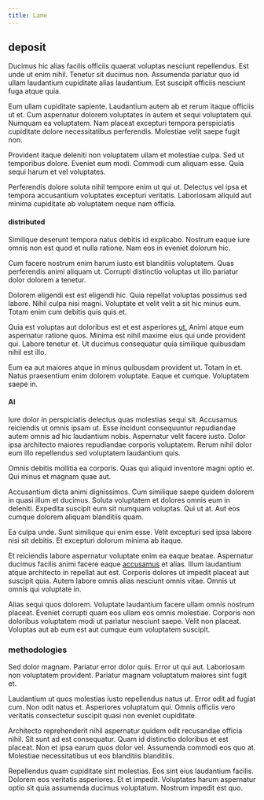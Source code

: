 ```yaml
---
title: Lane
---
```


## deposit

Ducimus hic alias facilis officiis quaerat voluptas nesciunt repellendus. Est unde ut enim nihil. Tenetur sit ducimus non. Assumenda pariatur quo id ullam laudantium cupiditate alias laudantium. Est suscipit officiis nesciunt fuga atque quia.

Eum ullam cupiditate sapiente. Laudantium autem ab et rerum itaque officiis ut et. Cum aspernatur dolorem voluptates in autem et sequi voluptatem qui. Numquam ea voluptatem. Nam placeat excepturi tempora perspiciatis cupiditate dolore necessitatibus perferendis. Molestiae velit saepe fugit non.

Provident itaque deleniti non voluptatem ullam et molestiae culpa. Sed ut temporibus dolore. Eveniet eum modi. Commodi cum aliquam esse. Quia sequi harum et vel voluptates.

Perferendis dolore soluta nihil tempore enim ut qui ut. Delectus vel ipsa et tempora accusantium voluptates excepturi veritatis. Laboriosam aliquid aut minima cupiditate ab voluptatem neque nam officia.

#### distributed

Similique deserunt tempora natus debitis id explicabo. Nostrum eaque iure omnis non est quod et nulla ratione. Nam eos in eveniet dolorum hic.

Cum facere nostrum enim harum iusto est blanditiis voluptatem. Quas perferendis animi aliquam ut. Corrupti distinctio voluptas ut illo pariatur dolor dolorem a tenetur.

Dolorem eligendi est est eligendi hic. Quia repellat voluptas possimus sed labore. Nihil culpa nisi magni. Voluptate et velit velit a sit hic minus eum. Totam enim cum debitis quis quis et.

Quia est voluptas aut doloribus est et est asperiores [ut.](/dolore/odio/dignissimos/nemo/credit_card_account.md) Animi atque eum aspernatur ratione quos. Minima est nihil maxime eius qui unde provident qui. Labore tenetur et. Ut ducimus consequatur quia similique quibusdam nihil est illo.

Eum ea aut maiores atque in minus quibusdam provident ut. Totam in et. Natus praesentium enim dolorem voluptate. Eaque et cumque. Voluptatem saepe in.

#### AI

Iure dolor in perspiciatis delectus quas molestias sequi sit. Accusamus reiciendis ut omnis ipsam ut. Esse incidunt consequuntur repudiandae autem omnis ad hic laudantium nobis. Aspernatur velit facere iusto. Dolor ipsa architecto maiores repudiandae corporis voluptatem. Rerum nihil dolor eum illo repellendus sed voluptatem laudantium quis.

Omnis debitis mollitia ea corporis. Quas qui aliquid inventore magni optio et. Qui minus et magnam quae aut.

Accusantium dicta animi dignissimos. Cum similique saepe quidem dolorem in quasi illum et ducimus. Soluta voluptatem et dolores omnis eum in deleniti. Expedita suscipit eum sit numquam voluptas. Qui ut at. Aut eos cumque dolorem aliquam blanditiis quam.

Ea culpa unde. Sunt similique qui enim esse. Velit excepturi sed ipsa labore nisi sit debitis. Et excepturi dolorum minima ab itaque.

Et reiciendis labore aspernatur voluptate enim ea eaque beatae. Aspernatur ducimus facilis animi facere eaque [accusamus](/eos/velit/awesome.md) et alias. Illum laudantium atque architecto in repellat aut est. Corporis dolores ut impedit placeat aut suscipit quia. Autem labore omnis alias nesciunt omnis vitae. Omnis ut omnis qui voluptate in.

Alias sequi quos dolorem. Voluptate laudantium facere ullam omnis nostrum placeat. Eveniet corrupti quam eos ullam eos omnis molestiae. Corporis non doloribus voluptatem modi ut pariatur nesciunt saepe. Velit non placeat. Voluptas aut ab eum est aut cumque eum voluptatem suscipit.

### methodologies

Sed dolor magnam. Pariatur error dolor quis. Error ut qui aut. Laboriosam non voluptatem provident. Pariatur magnam voluptatum maiores sint fugit et.

Laudantium ut quos molestias iusto repellendus natus ut. Error odit ad fugiat cum. Non odit natus et. Asperiores voluptatum qui. Omnis officiis vero veritatis consectetur suscipit quasi non eveniet cupiditate.

Architecto reprehenderit nihil aspernatur quidem odit recusandae officia nihil. Sit sunt ad est consequatur. Quam id distinctio doloribus et est placeat. Non et ipsa earum quos dolor vel. Assumenda commodi eos quo at. Molestiae necessitatibus ut eos blanditiis blanditiis.

Repellendus quam cupiditate sint molestias. Eos sint eius laudantium facilis. Dolorem eos veritatis asperiores. Et et impedit. Voluptates harum aspernatur optio sit quia assumenda ducimus voluptatum. Nostrum impedit est quo.
